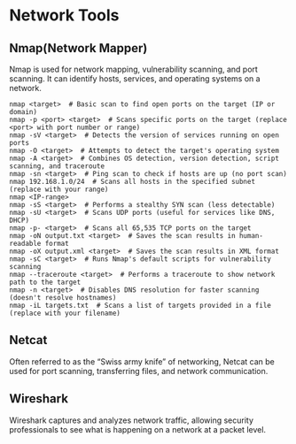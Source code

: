 # Network Tools

## Nmap(Network Mapper)

Nmap is used for network mapping, vulnerability scanning, and port scanning. It can identify hosts, services, and operating systems on a network.

```
nmap <target>  # Basic scan to find open ports on the target (IP or domain)
nmap -p <port> <target>  # Scans specific ports on the target (replace <port> with port number or range)
nmap -sV <target>  # Detects the version of services running on open ports
nmap -O <target>  # Attempts to detect the target's operating system
nmap -A <target>  # Combines OS detection, version detection, script scanning, and traceroute
nmap -sn <target>  # Ping scan to check if hosts are up (no port scan)
nmap 192.168.1.0/24  # Scans all hosts in the specified subnet (replace with your range)
nmap <IP-range>
nmap -sS <target>  # Performs a stealthy SYN scan (less detectable)
nmap -sU <target>  # Scans UDP ports (useful for services like DNS, DHCP)
nmap -p- <target>  # Scans all 65,535 TCP ports on the target
nmap -oN output.txt <target>  # Saves the scan results in human-readable format
nmap -oX output.xml <target>  # Saves the scan results in XML format
nmap -sC <target>  # Runs Nmap's default scripts for vulnerability scanning
nmap --traceroute <target>  # Performs a traceroute to show network path to the target
nmap -n <target>  # Disables DNS resolution for faster scanning (doesn't resolve hostnames)
nmap -iL targets.txt  # Scans a list of targets provided in a file (replace with your filename)
```

## Netcat

Often referred to as the “Swiss army knife” of networking, Netcat can be used for port scanning, transferring files, and network communication.

## Wireshark

Wireshark captures and analyzes network traffic, allowing security professionals to see what is happening on a network at a packet level.
